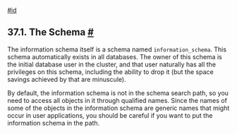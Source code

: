 [#id](#INFOSCHEMA-SCHEMA)

## 37.1. The Schema [#](#INFOSCHEMA-SCHEMA)

The information schema itself is a schema named `information_schema`. This schema automatically exists in all databases. The owner of this schema is the initial database user in the cluster, and that user naturally has all the privileges on this schema, including the ability to drop it (but the space savings achieved by that are minuscule).

By default, the information schema is not in the schema search path, so you need to access all objects in it through qualified names. Since the names of some of the objects in the information schema are generic names that might occur in user applications, you should be careful if you want to put the information schema in the path.
